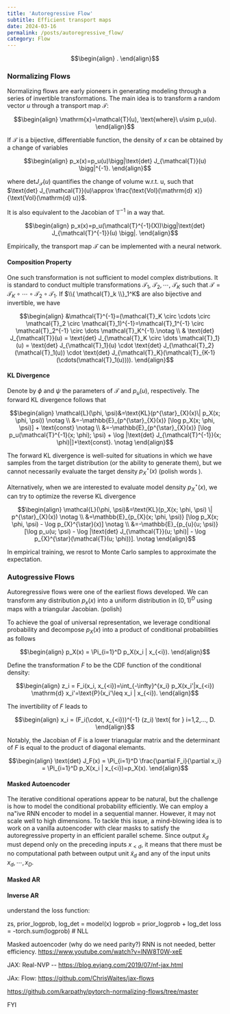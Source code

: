 ```yaml
---
title: 'Autoregressive Flow'
subtitle: Efficient transport maps
date: 2024-03-16
permalink: /posts/autoregressive_flow/
category: Flow
---
```


$$\begin{align}
  .
\end{align}$$

### Normalizing Flows

Normalizing flows are early pioneers in generating modeling through a series of invertible transformations. The main idea is to transform a random vector $u$ through a transport map $\mathcal{T}$:

$$\begin{align}
  \mathrm{x}=\mathcal{T}(u), \text{where}\  u\sim p_u(u).
\end{align}$$

If $\mathcal{T}$ is a bijective, differentiable function, the density of $x$ can be obtained by a change of variables

$$\begin{align}
  p_x(x)=p_u(u)\bigg|\text{det} J_{\mathcal{T}}(u) \bigg|^{-1}.
\end{align}$$

where $\text{det} J_{\mathcal{T}}(u)$ quantifies the change of volume w.r.t. u, such that $\text{det} J_{\mathcal{T}}(u)\approx \frac{\text{Vol}(\mathrm{d} x)}{\text{Vol}(\mathrm{d} u)}$. 




It is also equivalent to the Jacobian of $\mathbb{T}^{-1}$ in a way that.


$$\begin{align}
  p_x(x)=p_u(\mathcal{T}^{-1}(X))\bigg|\text{det} J_{\mathcal{T}^{-1}}(u) \bigg|.
\end{align}$$

Empirically, the transport map $\mathcal{T}$ can be implemented with a neural network.


#### Composition Property

One such transformation is not sufficient to model complex distributions. It is standard to conduct multiple transformations $\mathcal{T}_1$, $\mathcal{T}_2, \cdots$, $\mathcal{T}_K$ such that $\mathcal{T}=\mathcal{T}_K \circ \cdots \circ \mathcal{T}_2 \circ \mathcal{T}_1$. If $\\{ \mathcal{T}_k \\}_1^K$ are also bijective and invertible, we have

$$\begin{align}
  &\mathcal{T}^{-1}=(\mathcal{T}_K \circ \cdots \circ \mathcal{T}_2 \circ \mathcal{T}_1)^{-1}=\mathcal{T}_1^{-1} \circ \mathcal{T}_2^{-1} \circ \dots \mathcal{T}_K^{-1}.\notag \\
  & \text{det} J_{\mathcal{T}}(u) = \text{det} J_{\mathcal{T}_K \circ \dots \mathcal{T}_1}(u) = \text{det} J_{\mathcal{T}_1}(u)  \cdot \text{det} J_{\mathcal{T}_2}(\mathcal{T}_1(u))  \cdot \text{det} J_{\mathcal{T}_K}(\mathcal{T}_{K-1}(\cdots(\mathcal{T}_1(u)))).
\end{align}$$


#### KL Divergence


Denote by  $\phi$ and $\psi$ the parameters of $\mathcal{T}$ and $p_u(u)$, respectively. The forward KL divergence follows that

$$\begin{align}
  \mathcal{L}(\phi, \psi)&=\text{KL}(p^{\star}_{X}(x)\| p_X(x; \phi, \psi)) \notag \\
  &=-\mathbb{E}_{p^{\star}_{X}(x)} [\log p_X(x; \phi, \psi)] + \text{const} \notag \\
  &=-\mathbb{E}_{p^{\star}_{X}(x)} [\log p_u(\mathcal{T}^{-1}(x; \phi); \psi) + \log |\text{det} J_{\mathcal{T}^{-1}}(x; \phi)|]+\text{const}. \notag
\end{align}$$

The forward KL divergence is well-suited for situations in which we have samples from the
target distribution (or the ability to generate them), but we cannot necessarily evaluate
the target density $p^{\star}_X(x)$ (polish words ). 


Alternatively, when we are interested to evaluate model density $p_X^{\star}(x)$, we can try to optimize the reverse KL divergence 

$$\begin{align}
  \mathcal{L}(\phi, \psi)&=\text{KL}(p_X(x; \phi, \psi) \| p^{\star}_{X}(x)) \notag \\
  &=\mathbb{E}_{p_{X}(x; \phi, \psi)} [\log p_X(x; \phi, \psi) - \log p_{X}^{\star}(x)]  \notag \\
  &=-\mathbb{E}_{p_{u}(u; \psi)} [\log p_u(u; \psi) - \log |\text{det} J_{\mathcal{T}}(u; \phi)| - \log p_{X}^{\star}(\mathcal{T}(u; \phi))]. \notag
\end{align}$$

In empirical training, we resrot to Monte Carlo samples to approximate the expectation.


### Autogressive Flows

Autoregressive flows were one of the earliest flows developed. We can transform any distribution $p_x(x)$ into a uniform distribution in $(0, 1)^D$ using maps with a triangular Jacobian. (polish)

To achieve the goal of universal representation, we leverage conditional probability and decompose $p_X(x)$ into a product of conditional probabilities as follows

$$\begin{align}
  p_X(x) = \Pi_{i=1}^D p_X(x_i | x_{<i}).
\end{align}$$

Define the transformation $F$ to be the CDF function of the conditional density:

$$\begin{align}
  z_i = F_i(x_i, x_{<i})=\int_{-\infty}^{x_i} p_X(x_i'|x_{<i}) \mathrm{d} x_i'=\text{P}(x_i'\leq x_i | x_{<i}).
\end{align}$$

The invertibility of $F$ leads to 

$$\begin{align}
  x_i = (F_i(\cdot, x_{<i}))^{-1} (z_i) \text{ for } i=1,2,..., D.
\end{align}$$

Notably, the Jacobian of $F$ is a lower trianagular matrix and the determinant of $F$ is equal to the product of diagonal elemants.

$$\begin{align}
  \text{det} J_F(x) = \Pi_{i=1}^D \frac{\partial F_i}{\partial x_i} = \Pi_{i=1}^D p_X(x_i | x_{<i})=p_X(x).
\end{align}$$



#### Masked Autoencoder

The iterative conditional operations appear to be natural, but the challenge is how to model the conditional probability efficiently. We can employ a na\"ive RNN encoder to model in a sequential manner. However, it may not scale well to high dimensions. To tackle this issue, a mind-blowing idea is to work on a vanilla autoencoder with clear masks to satisfy the autoregressive property in an efficient parallel scheme.  Since output $\tilde x_d$ must depend only on the preceding inputs $x_{<d}$, it means that there must be no computational path between output unit $\tilde x_d$ and any of the input units $x_d, \cdots, x_D$.

#### Masked AR

#### Inverse AR




understand the loss function:

zs, prior_logprob, log_det = model(x)
logprob = prior_logprob + log_det
loss = -torch.sum(logprob) # NLL

Masked autoencoder (why do we need parity?) RNN is not needed, better efficiency. https://www.youtube.com/watch?v=lNW8T0W-xeE




JAX: Real-NVP --  https://blog.evjang.com/2019/07/nf-jax.html

JAx: Flow: https://github.com/ChrisWaites/jax-flows

https://github.com/karpathy/pytorch-normalizing-flows/tree/master

FYI
